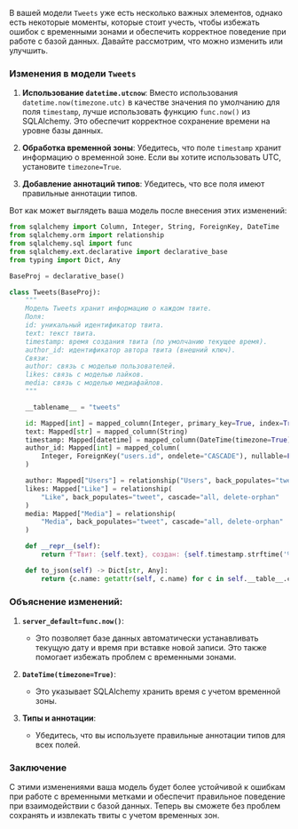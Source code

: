 В вашей модели `Tweets` уже есть несколько важных элементов, однако есть некоторые моменты, которые стоит учесть, чтобы избежать ошибок с временными зонами и обеспечить корректное поведение при работе с базой данных. Давайте рассмотрим, что можно изменить или улучшить.

### Изменения в модели `Tweets`

1. **Использование `datetime.utcnow`**: Вместо использования `datetime.now(timezone.utc)` в качестве значения по умолчанию для поля `timestamp`, лучше использовать функцию `func.now()` из SQLAlchemy. Это обеспечит корректное сохранение времени на уровне базы данных.

2. **Обработка временной зоны**: Убедитесь, что поле `timestamp` хранит информацию о временной зоне. Если вы хотите использовать UTC, установите `timezone=True`.

3. **Добавление аннотаций типов**: Убедитесь, что все поля имеют правильные аннотации типов.

Вот как может выглядеть ваша модель после внесения этих изменений:

```python
from sqlalchemy import Column, Integer, String, ForeignKey, DateTime
from sqlalchemy.orm import relationship
from sqlalchemy.sql import func
from sqlalchemy.ext.declarative import declarative_base
from typing import Dict, Any

BaseProj = declarative_base()

class Tweets(BaseProj):
    """
    Модель Tweets хранит информацию о каждом твите.
    Поля:
    id: уникальный идентификатор твита.
    text: текст твита.
    timestamp: время создания твита (по умолчанию текущее время).
    author_id: идентификатор автора твита (внешний ключ).
    Связи:
    author: связь с моделью пользователей.
    likes: связь с моделью лайков.
    media: связь с моделью медиафайлов.
    """

    __tablename__ = "tweets"

    id: Mapped[int] = mapped_column(Integer, primary_key=True, index=True)
    text: Mapped[str] = mapped_column(String)
    timestamp: Mapped[datetime] = mapped_column(DateTime(timezone=True), server_default=func.now())
    author_id: Mapped[int] = mapped_column(
        Integer, ForeignKey("users.id", ondelete="CASCADE"), nullable=False
    )

    author: Mapped["Users"] = relationship("Users", back_populates="tweets")
    likes: Mapped["Like"] = relationship(
        "Like", back_populates="tweet", cascade="all, delete-orphan"
    )
    media: Mapped["Media"] = relationship(
        "Media", back_populates="tweet", cascade="all, delete-orphan"
    )

    def __repr__(self):
        return f"Твит: {self.text}, создан: {self.timestamp.strftime('%Y-%m-%d %H:%M:%S')}, Пользователем: {self.author.name}"

    def to_json(self) -> Dict[str, Any]:
        return {c.name: getattr(self, c.name) for c in self.__table__.columns}
```

### Объяснение изменений:

1. **`server_default=func.now()`**:
   - Это позволяет базе данных автоматически устанавливать текущую дату и время при вставке новой записи. Это также помогает избежать проблем с временными зонами.

2. **`DateTime(timezone=True)`**:
   - Это указывает SQLAlchemy хранить время с учетом временной зоны.

3. **Типы и аннотации**:
   - Убедитесь, что вы используете правильные аннотации типов для всех полей.

### Заключение

С этими изменениями ваша модель будет более устойчивой к ошибкам при работе с временными метками и обеспечит правильное поведение при взаимодействии с базой данных. Теперь вы сможете без проблем сохранять и извлекать твиты с учетом временных зон.